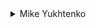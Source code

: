 <details>
<summary>Mike Yukhtenko</summary>

- [Unsplash](https://unsplash.com/@yamaicle)
- [Instagram](https://www.instagram.com/ya.maicle/)

    <details>
    <summary>Wallpapers</summary>

    <a href="https://unsplash.com/photos/a2kD4b0KK4s">
      <img src="./authors/Mike Yukhtenko/dark-grey-mountain-(FHD).jpg" title="desert at night" width=600/>
    </a>

    </details>
</details>
